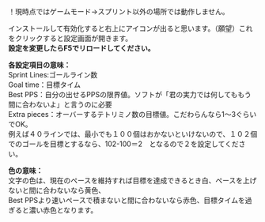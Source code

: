 ！現時点ではゲームモード→スプリント以外の場所では動作しません。

インストールして有効化すると右上にアイコンが出ると思います。（願望）これをクリックすると設定画面が開きます。  
**設定を変更したらF5でリロードしてください。**

**各設定項目の意味：**  
Sprint Lines:ゴールライン数  
Goal time：目標タイム  
Best PPS：自分の出せるPPSの限界値。ソフトが「君の実力では何してももう間に合わないよ」と言うのに必要  
Extra pieces：オーバーするテトリミノ数の目標値。こだわらんなら1～3ぐらいでOK。  
例えば４０ラインでは、最小でも１００個はおかないといけないので、１０２個でのゴールを目標とするなら、102-100＝2　となるので２を設定してください。  

**色の意味：**  
文字の色は、現在のペースを維持すれば目標を達成できるとき白、ペースを上げないと間に合わないなら黄色、  
Best PPSより速いペースで積まないと間に合わないなら赤色、目標タイムを過ぎると濃い赤色となります。  

